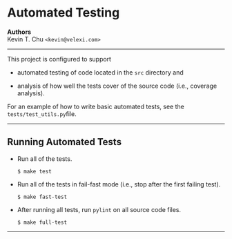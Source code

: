 Automated Testing
=================

__Authors__  
Kevin T. Chu `<kevin@velexi.com>`

------------------------------------------------------------------------------

This project is configured to support

* automated testing of code located in the `src` directory and

* analysis of how well the tests cover of the source code (i.e., coverage
  analysis).

For an example of how to write basic automated tests, see the
`tests/test_utils.py`file.

------------------------------------------------------------------------------

## Running Automated Tests

* Run all of the tests.

  ```shell
  $ make test
  ```

* Run all of the tests in fail-fast mode (i.e., stop after the first failing
  test).

  ```shell
  $ make fast-test
  ```

* After running all tests, run `pylint` on all source code files.

  ```shell
  $ make full-test
  ```

------------------------------------------------------------------------------
